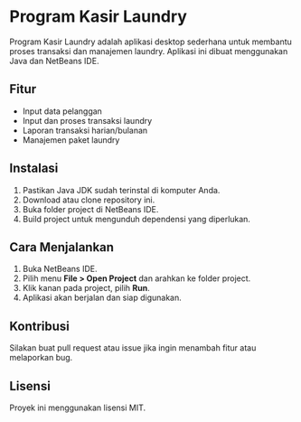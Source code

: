 # Program Kasir Laundry
Program Kasir Laundry adalah aplikasi desktop sederhana untuk membantu proses transaksi dan manajemen laundry. Aplikasi ini dibuat menggunakan Java dan NetBeans IDE.

## Fitur
- Input data pelanggan
- Input dan proses transaksi laundry
- Laporan transaksi harian/bulanan
- Manajemen paket laundry

## Instalasi
1. Pastikan Java JDK sudah terinstal di komputer Anda.
2. Download atau clone repository ini.
3. Buka folder project di NetBeans IDE.
4. Build project untuk mengunduh dependensi yang diperlukan.

## Cara Menjalankan
1. Buka NetBeans IDE.
2. Pilih menu **File > Open Project** dan arahkan ke folder project.
3. Klik kanan pada project, pilih **Run**.
4. Aplikasi akan berjalan dan siap digunakan.

## Kontribusi
Silakan buat pull request atau issue jika ingin menambah fitur atau melaporkan bug.

## Lisensi
Proyek ini menggunakan lisensi MIT.
